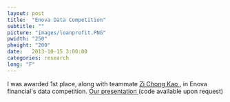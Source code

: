 ```yaml
---
layout: post
title:  "Enova Data Competition"
subtitle: ""
picture: "images/loanprofit.PNG"
pwidth: "250"
pheight: "200"
date:   2013-10-15 3:00:00
categories: research
long: "F"
---
```


I was awarded 1st place, along with teammate <a href="http://zckao.wordpress.com/"> Zi Chong Kao </a>, in Enova financial's data competition. <a href="/EnovaData_AunerKao.pdf"> Our presentation </a>(code available upon request)</li></p>
